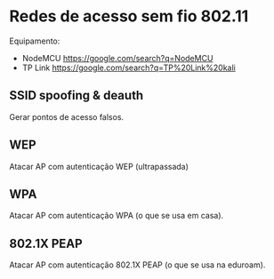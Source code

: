 # Redes de acesso sem fio 802.11

Equipamento: 

- NodeMCU https://google.com/search?q=NodeMCU
- TP Link https://google.com/search?q=TP%20Link%20kali

## SSID spoofing & deauth

Gerar pontos de acesso falsos.

## WEP

Atacar AP com autenticação WEP (ultrapassada)

## WPA

Atacar AP com autenticação WPA (o que se usa em casa).

## 802.1X PEAP

Atacar AP com autenticação 802.1X PEAP (o que se usa na eduroam).

